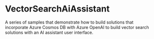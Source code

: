 # VectorSearchAiAssistant
A series of samples that demonstrate how to build solutions that incorporate Azure Cosmos DB with Azure OpenAI to build vector search solutions with an AI assistant user interface.
